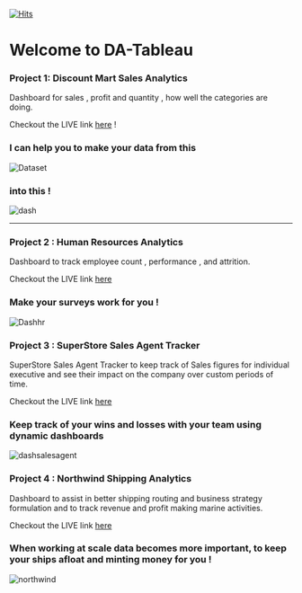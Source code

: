 [![Hits](https://hits.seeyoufarm.com/api/count/incr/badge.svg?url=https%3A%2F%2Fgithub.com%2FGhaiyur%2FDA-Tableau&count_bg=%23000000&title_bg=%23000000&icon=&icon_color=%23E7E7E7&title=Visitors&edge_flat=false)](https://hits.seeyoufarm.com)

# Welcome to DA-Tableau

### Project 1: Discount Mart Sales Analytics

Dashboard for sales , profit and quantity , how well the categories are doing. 

Checkout the LIVE link [here](https://public.tableau.com/views/DiscountMartSalesAnalytics_16251963203240/Dashboard?:language=en-US&:display_count=n&:origin=viz_share_link) !

### I can help you to make your data from this 

![Dataset](https://user-images.githubusercontent.com/26713317/124206649-615f0700-db01-11eb-80f3-db8f2c74b209.png)

### into this !

![dash](https://user-images.githubusercontent.com/26713317/124217163-6ded5a80-db15-11eb-8198-984c6a85179b.png)

---

### Project 2 : Human Resources Analytics 

Dashboard to track employee count , performance , and attrition.

Checkout the LIVE link [here](https://public.tableau.com/app/profile/ghaiyur/viz/GreenDestinationsHumanResourcesAnalytics/HRAnalytics)

### Make your surveys work for you !

![Dashhr](https://user-images.githubusercontent.com/26713317/124340072-49a28400-dbd0-11eb-9085-da3e4b26b212.png)

### Project 3 : SuperStore Sales Agent Tracker

SuperStore Sales Agent Tracker to keep track of Sales figures for individual executive and see their impact on the company over custom periods of time.

Checkout the LIVE link [here](https://public.tableau.com/app/profile/ghaiyur/viz/SuperStoreSalesAgentTracker_16252897490430/SalesAgentTracker)

### Keep track of your wins and losses with your team using dynamic dashboards 

![dashsalesagent](https://user-images.githubusercontent.com/26713317/124344101-21c21900-dbee-11eb-9629-75a3afb04bd4.png)

### Project 4 : Northwind Shipping Analytics 

Dashboard to assist in better shipping routing and business strategy formulation and to track revenue and profit making marine activities.


Checkout the LIVE link [here](https://public.tableau.com/app/profile/ghaiyur/viz/NorthwindShippingAnalytics_16253748982950/ShippingAnalytics)

### When working at scale data becomes more important, to keep your ships afloat and minting money for you !

![northwind](https://user-images.githubusercontent.com/26713317/124374812-e3932b00-dcbb-11eb-9060-bb9e855a0d8d.png)







